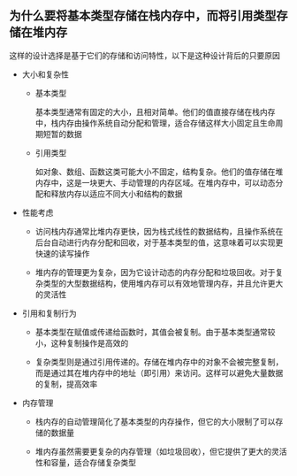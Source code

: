 ## 为什么要将基本类型存储在栈内存中，而将引用类型存储在堆内存

这样的设计选择是基于它们的存储和访问特性，以下是这种设计背后的只要原因

- 大小和复杂性

  - 基本类型

    基本类型通常有固定的大小，且相对简单。他们的值直接存储在栈内存中，栈内存由操作系统自动分配和管理，适合存储这样大小固定且生命周期短暂的数据

  - 引用类型

    如对象、数组、函数这类可能大小不固定，结构复杂。他们的值存储在堆内存中，这是一块更大、手动管理的内存区域。在堆内存中，可以动态分配和释放内存以适应不同大小和结构的数据

- 性能考虑

  - 访问栈内存通常比堆内存更快，因为栈式线性的数据结构，且操作系统在后台自动进行内存分配和回收，对于基本类型的值，这意味着可以实现更快速的读写操作

  - 堆内存的管理更为复杂，因为它设计动态的内存分配和垃圾回收。对于复杂类型的大型数据结构，使用堆内存可以有效地管理内存，并且允许更大的灵活性

- 引用和复制行为

  - 基本类型在赋值或传递给函数时，其值会被复制。由于基本类型通常较小，这种复制操作是高效的

  - 复杂类型则是通过引用传递的。存储在堆内存中的对象不会被完整复制，而是通过其在堆内存中的地址（即引用）来访问。这样可以避免大量数据的复制，提高效率

- 内存管理

  - 栈内存的自动管理简化了基本类型的内存操作，但它的大小限制了可以存储的数据量

  - 堆内存虽然需要更复杂的内存管理（如垃圾回收），但它提供了更大的灵活性和容量，适合存储复杂类型
